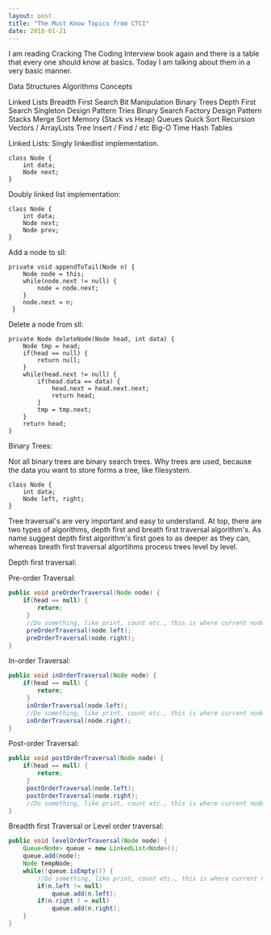 ```yaml
---
layout: post
title: "The Must Know Topics from CTCI"
date: 2018-01-21
---
```


I am reading Cracking The Coding Interview book again and there is a table that every one should know at basics. Today I am talking about them in a very basic manner.

Data Structures		        Algorithms		              Concepts

Linked Lists		           Breadth First Search		    Bit Manipulation
Binary Trees		           Depth First Search		      Singleton Design Pattern
Tries		                  Binary Search		           Factory Design Pattern
Stacks		                 Merge Sort		              Memory (Stack vs Heap)
Queues		                 Quick Sort		              Recursion
Vectors / ArrayLists		   Tree Insert / Find / etc		Big-O Time
Hash Tables				
 
Linked Lists:
Singly linkedlist implementation.

```
class Node {
    int data;
    Node next;
}
```

Doubly linked list implementation:

```
class Node {
    int data;
    Node next;
    Node prev;
}
```

Add a node to sll:
```
private void appendToTail(Node n) {
    Node node = this;
    while(node.next != null) {
        node = node.next;
    }
    node.next = n;
 }
```

Delete a node from sll:

```
private Node deleteNode(Node head, int data) {
    Node tmp = head;
    if(head == null) {
        return null;
    }
    while(head.next != null) {
        if(head.data == data) {
            head.next = head.next.next;
            return head;
        }
        tmp = tmp.next;
    }
    return head;
}
```
    
Binary Trees:

Not all binary trees are binary search trees. Why trees are used, because the data you want to store forms a tree, like filesystem.

```
class Node {
    int data;
    Node left, right;
}
```

Tree traversal's are very important and easy to understand. At top, there are two types of algorithms, depth first and breath first traversal algorithm's. As name suggest depth first algorithm's first goes to as deeper as they can, whereas breath first traversal algortihms process trees level by level. 

Depth first traversal:

Pre-order Traversal:
```java
public void preOrderTraversal(Node node) {
    if(head == null) {
        return;
     }
     //Do something, like print, count etc., this is where current node is processed
     preOrderTraversal(node.left);
     preOrderTraversal(node.right);
}
```

In-order Traversal:
```java
public void inOrderTraversal(Node node) {
    if(head == null) {
        return;
     }
     inOrderTraversal(node.left);
     //Do something, like print, count etc., this is where current node is processed
     inOrderTraversal(node.right);
}
```

Post-order Traversal:
```java
public void postOrderTraversal(Node node) {
    if(head == null) {
        return;
     }
     postOrderTraversal(node.left);
     postOrderTraversal(node.right);
     //Do something, like print, count etc., this is where current node is processed
}
```

Breadth first Traversal or Level order traversal:
```java
public void levelOrderTraversal(Node node) {
    Queue<Node> queue = new LinkedList<Node>();
    queue.add(node);
    Node tempNode;
    while(!queue.isEmpty()) {
        //Do something, like print, count etc., this is where current node is processed
        if(n.left != null)
            queue.add(n.left);
        if(n.right ! = null)
            queue.add(n.right);         
    }
}
```
